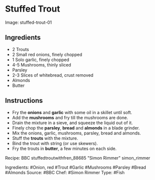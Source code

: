 # Stuffed Trout

Image: stuffed-trout-01

## Ingredients

* 2 Trouts
* 2 Small red onions, finely chopped
* 1 Solo garlic, finely chopped
* 4-5 Mushrooms, thinly sliced
* Parsley
* 2-3 Slices of whitebread, crust removed
* Almonds
* Butter

## Instructions

* Fry the **onions** and **garlic** with some oil in a skillet until soft.
* Add the **mushrooms** and fry till the mushrooms are done.
* Drain the mixture in a sieve, and squeeze the liquid out of it.
* Finely chop the **parsley**, **bread** and **almonds** in a blade grinder.
* Mix the onions, garlic, mushrooms, parsley, bread and almonds.
* Stuff the **trouts** with the mixture.
* Bind the trout with string (or use skewers).
* Fry the trouts in **butter**, a few minutes on each side.

Recipe: BBC stuffedtroutwithfren_88685 "Simon Rimmer" simon_rimmer

Ingredients: #Onion, red #Trout #Garlic #Mushrooms #Parsley #Bread #Almonds
Source: #BBC
Chef: #Simon Rimmer
Type: #Fish
